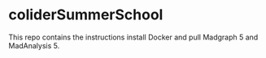 # coliderSummerSchool
This repo contains the instructions install Docker and pull Madgraph 5 and MadAnalysis 5. 
